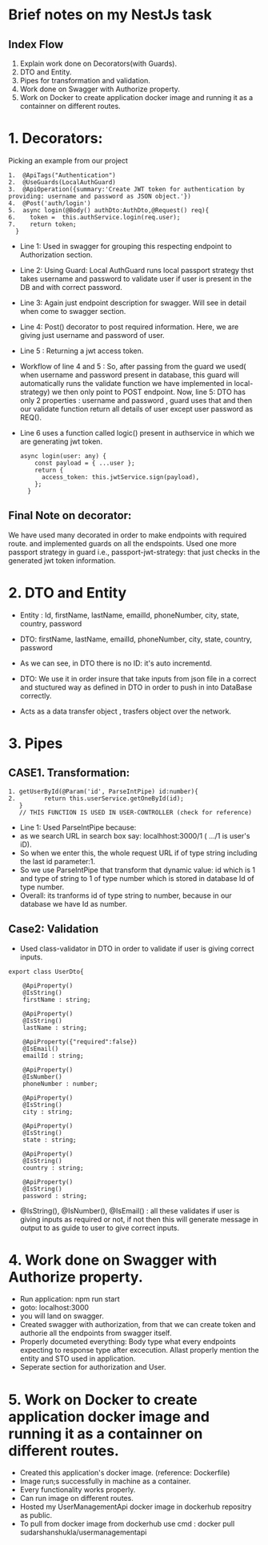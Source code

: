 # Brief notes on my NestJs task
## Index Flow
1. Explain work done on Decorators(with Guards).
2. DTO and Entity.
3. Pipes for transformation and validation.
4. Work done on Swagger with Authorize property.
5. Work on Docker to create application docker image and  running it as a containner on different routes.


# 1. Decorators:
 Picking an example from our project

```
1.  @ApiTags("Authentication")
2.  @UseGuards(LocalAuthGuard)
3.  @ApiOperation({summary:'Create JWT token for authentication by providing: username and password as JSON object.'})
4.  @Post('auth/login')
5.  async login(@Body() authDto:AuthDto,@Request() req){
6.    token =  this.authService.login(req.user);
7.    return token;
  }
```

- Line 1: Used in swagger for grouping this respecting endpoint to Authorization section.

- Line 2: Using Guard: Local AuthGuard runs local passport strategy thst takes username and password to validate user if user is present in the DB and with correct password.

- Line 3: Again just endpoint description for swagger. Will see in detail when come to swagger section.

- Line 4: Post() decorator to post required information. Here, we are giving just username and password of user.

- Line 5 : Returning a jwt access token.

- Workflow of line 4 and 5 : So, after passing from the guard we used( when username and password present in database, this guard will automatically runs the validate function we have implemented in local-strategy) we then only point to POST endpoint. Now, line 5: DTO has only 2 properties : username and password , guard uses that and then our validate function return all details of user except user password as REQ().

- Line 6 uses a function called logic() present in authservice in which we are generating jwt token.
    ```
    async login(user: any) {
        const payload = { ...user };
        return {
          access_token: this.jwtService.sign(payload),
        };
      }
    ```

## Final Note on decorator:
We have used many decorated in order to make endpoints with required route. and implemented guards on all the endspoints. Used one more passport strategy in guard i.e., passport-jwt-strategy: that just checks in the generated jwt token information.
 


# 2. DTO and Entity

- Entity : Id, firstName, lastName, emailId, phoneNumber, city, state, country, password

- DTO: firstName, lastName, emailId, phoneNumber, city, state, country, password

- As we can see, in DTO there is no ID: it's auto incrementd.

- DTO: We use it in order insure that take inputs from json file in a correct and stuctured way as defined in DTO in order to push in into DataBase correctly.

- Acts as a data transfer object , trasfers object over the network.

# 3. Pipes
## CASE1. Transformation:

 ```
1. getUserById(@Param('id', ParseIntPipe) id:number){
2.        return this.userService.getOneById(id);
    }
    // THIS FUNCTION IS USED IN USER-CONTROLLER (check for reference)
```
- Line 1: Used ParseIntPipe because:
- as we search URL in search box say: localhhost:3000/1 ( .../1 is user's iD).
- So when we enter this, the whole request URL if of type string including the last id parameter:1.
- So we use ParseIntPipe that transform that dynamic value: id which is 1 and type of string to 1 of type number which is stored in database Id of type number.
- Overall: its tranforms id of type string to number, because in our database we have Id as number.

## Case2: Validation

- Used class-validator in DTO in order to validate if user is giving correct inputs.
```
export class UserDto{

    @ApiProperty()
    @IsString()
    firstName : string;

    @ApiProperty()
    @IsString()
    lastName : string;

    @ApiProperty({"required":false})
    @IsEmail()
    emailId : string;

    @ApiProperty()
    @IsNumber()
    phoneNumber : number;

    @ApiProperty()
    @IsString()
    city : string;

    @ApiProperty()
    @IsString()
    state : string;

    @ApiProperty()
    @IsString()
    country : string;

    @ApiProperty()
    @IsString()
    password : string;

```

- @IsString(), @IsNumber(), @IsEmail() : all these validates if user is giving inputs as required or not, if not then this will generate message in output to as guide to user to give correct inputs.

# 4. Work done on Swagger with Authorize property.

- Run application: npm run start
- goto: localhost:3000
- you will land on swagger.
- Created swagger with authorization, from that  we can create token and authorie all the endpoints from swagger itself.
- Properly documeted everything: Body type what every endpoints expecting to response type after excecution.
Allast properly mention the entity and STO used in application.
- Seperate section for authorization and User.

# 5. Work on Docker to create application docker image and  running it as a containner on different routes.

 
- Created this application's docker image. (reference: Dockerfile)
- Image run;s successfully in machine as a container.
- Every functionality works properly.
- Can run image on different routes.
- Hosted my UserManagementApi docker image in dockerhub repositry as public.
- To pull from docker image from dockerhub use cmd : docker pull sudarshanshukla/usermanagementapi